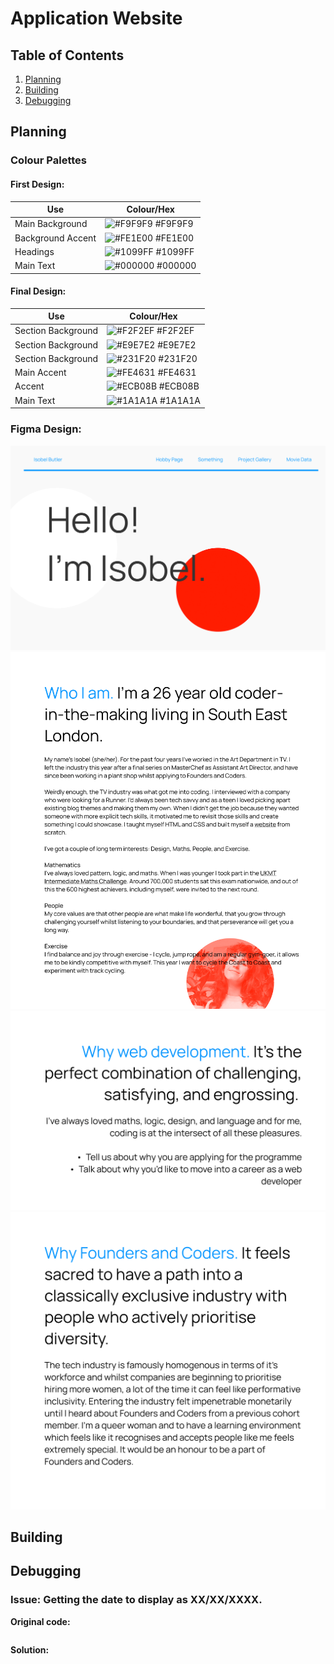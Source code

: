 
# Application Website

## Table of Contents
1. [Planning](#Planning)
2. [Building](#Building)
3. [Debugging](#Debugging)

## Planning

### Colour Palettes
#### First Design:
| Use             | Colour/Hex                                                                |
| ----------------- | ------------------------------------------------------------------ |
| Main Background | ![#F9F9F9](https://via.placeholder.com/10/F9F9F9?text=+) #F9F9F9 |
| Background Accent | ![#FE1E00](https://via.placeholder.com/10/fe1e00?text=+) #FE1E00 |
| Headings | ![#1099FF](https://via.placeholder.com/10/1099ff?text=+) #1099FF |
| Main Text | ![#000000](https://via.placeholder.com/10/000000?text=+) #000000 |


#### Final Design:
| Use             | Colour/Hex                                                                |
| ----------------- | ------------------------------------------------------------------ |
| Section Background | ![#F2F2EF](https://via.placeholder.com/10/F2F2EF?text=+) #F2F2EF |
| Section Background | ![#E9E7E2](https://via.placeholder.com/10/E9E7E2?text=+) #E9E7E2 |
| Section Background | ![#231F20](https://via.placeholder.com/10/231F20?text=+) #231F20 |
| Main Accent | ![#FE4631](https://via.placeholder.com/10/FE4631?text=+) #FE4631 |
| Accent | ![#ECB08B](https://via.placeholder.com/10/ECB08B?text=+) #ECB08B |
| Main Text | ![#1A1A1A](https://via.placeholder.com/10/1A1A1A?text=+) #1A1A1A |

### Figma Design:

![Original Website design](images/figma_design/figma_design-1.png)
![Original Website design](images/figma_design/figma_design-2.png)
![Original Website design](images/figma_design/figma_design-3.png)
![Original Website design](images/figma_design/figma_design-4.png)

## Building

 


## Debugging

### Issue: Getting the date to display as XX/XX/XXXX.


**Original code:**
```javascript


```

**Solution:**

```javascript

```

